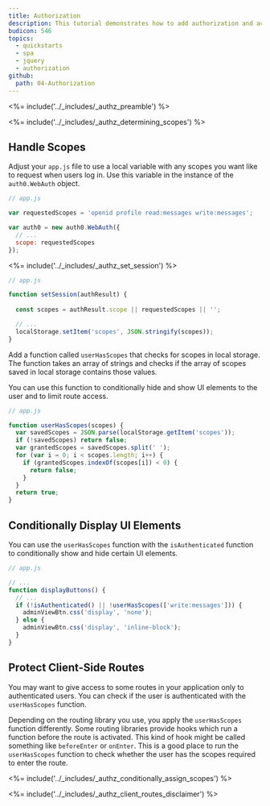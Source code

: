 ```yaml
---
title: Authorization
description: This tutorial demonstrates how to add authorization and access control to your application.
budicon: 546
topics:
  - quickstarts
  - spa
  - jquery
  - authorization
github:
  path: 04-Authorization
---
```


<%= include('../_includes/_authz_preamble') %>

<%= include('../_includes/_authz_determining_scopes') %>

## Handle Scopes

Adjust your `app.js` file to use a local variable with any scopes you want like to request when users log in. Use this variable in the instance of the `auth0.WebAuth` object.


```js
// app.js

var requestedScopes = 'openid profile read:messages write:messages';

var auth0 = new auth0.WebAuth({
  // ...
  scope: requestedScopes
});
``` 

<%= include('../_includes/_authz_set_session') %>

```js
// app.js

function setSession(authResult) {
  
  const scopes = authResult.scope || requestedScopes || '';

  // ...
  localStorage.setItem('scopes', JSON.stringify(scopes));
}
```

Add a function called `userHasScopes` that checks for scopes in local storage. The function takes an array of strings and checks if the array of scopes saved in local storage contains those values. 

You can use this function to conditionally hide and show UI elements to the user and to limit route access.

```js
// app.js

function userHasScopes(scopes) {
  var savedScopes = JSON.parse(localStorage.getItem('scopes'));
  if (!savedScopes) return false;
  var grantedScopes = savedScopes.split(' ');
  for (var i = 0; i < scopes.length; i++) {
    if (grantedScopes.indexOf(scopes[i]) < 0) {
      return false;
    }
  }
  return true;
}
```

## Conditionally Display UI Elements

You can use the `userHasScopes` function with the `isAuthenticated` function to conditionally show and hide certain UI elements.

```js
// app.js

// ...
function displayButtons() {
  // ...
  if (!isAuthenticated() || !userHasScopes(['write:messages'])) {
    adminViewBtn.css('display', 'none');
  } else {
    adminViewBtn.css('display', 'inline-block');
  }
}
```

## Protect Client-Side Routes

You may want to give access to some routes in your application only to authenticated users. You can check if the user is authenticated with the `userHasScopes` function.

Depending on the routing library you use, you apply the `userHasScopes` function differently. Some routing libraries provide hooks which run a function before the route is activated. This kind of hook might be called something like `beforeEnter` or `onEnter`. This is a good place to run the `userHasScopes` function to check whether the user has the scopes required to enter the route.

<%= include('../_includes/_authz_conditionally_assign_scopes') %>

<%= include('../_includes/_authz_client_routes_disclaimer') %>